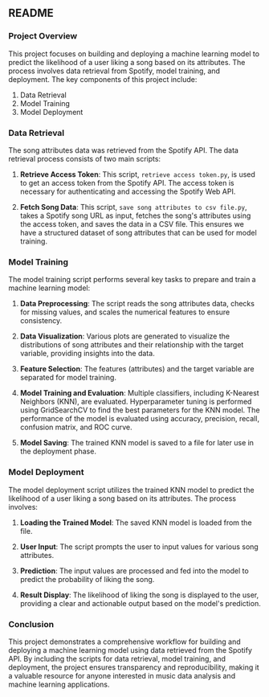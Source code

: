 ## README

### Project Overview

This project focuses on building and deploying a machine learning model to predict the likelihood of a user liking a song based on its attributes. The process involves data retrieval from Spotify, model training, and deployment. The key components of this project include:

1. Data Retrieval
2. Model Training
3. Model Deployment

### Data Retrieval

The song attributes data was retrieved from the Spotify API. The data retrieval process consists of two main scripts:

1. **Retrieve Access Token**: This script, `retrieve access token.py`, is used to get an access token from the Spotify API. The access token is necessary for authenticating and accessing the Spotify Web API.
   
2. **Fetch Song Data**: This script, `save song attributes to csv file.py`, takes a Spotify song URL as input, fetches the song's attributes using the access token, and saves the data in a CSV file. This ensures we have a structured dataset of song attributes that can be used for model training.

### Model Training

The model training script performs several key tasks to prepare and train a machine learning model:

1. **Data Preprocessing**: The script reads the song attributes data, checks for missing values, and scales the numerical features to ensure consistency.

2. **Data Visualization**: Various plots are generated to visualize the distributions of song attributes and their relationship with the target variable, providing insights into the data.

3. **Feature Selection**: The features (attributes) and the target variable are separated for model training.

4. **Model Training and Evaluation**: Multiple classifiers, including K-Nearest Neighbors (KNN), are evaluated. Hyperparameter tuning is performed using GridSearchCV to find the best parameters for the KNN model. The performance of the model is evaluated using accuracy, precision, recall, confusion matrix, and ROC curve.

5. **Model Saving**: The trained KNN model is saved to a file for later use in the deployment phase.

### Model Deployment

The model deployment script utilizes the trained KNN model to predict the likelihood of a user liking a song based on its attributes. The process involves:

1. **Loading the Trained Model**: The saved KNN model is loaded from the file.

2. **User Input**: The script prompts the user to input values for various song attributes.

3. **Prediction**: The input values are processed and fed into the model to predict the probability of liking the song.

4. **Result Display**: The likelihood of liking the song is displayed to the user, providing a clear and actionable output based on the model's prediction.

### Conclusion

This project demonstrates a comprehensive workflow for building and deploying a machine learning model using data retrieved from the Spotify API. By including the scripts for data retrieval, model training, and deployment, the project ensures transparency and reproducibility, making it a valuable resource for anyone interested in music data analysis and machine learning applications.
